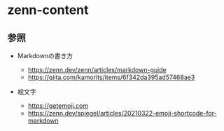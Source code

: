 # zenn-content

## 参照

* Markdownの書き方
  * https://zenn.dev/zenn/articles/markdown-guide
  * https://qiita.com/kamorits/items/6f342da395ad57468ae3

* 絵文字
  * https://getemoji.com
  * https://zenn.dev/spiegel/articles/20210322-emoji-shortcode-for-markdown
